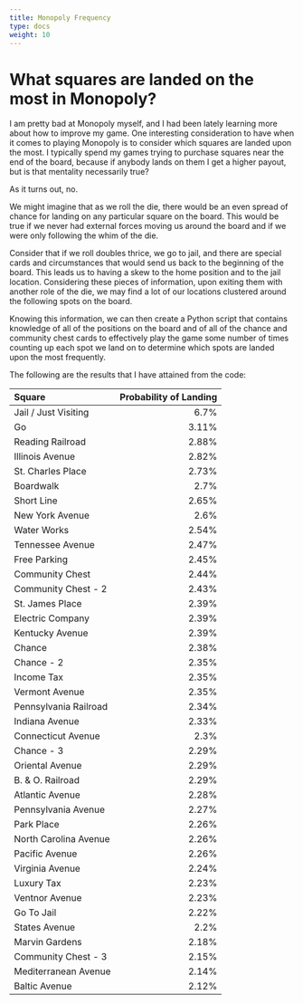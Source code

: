 ```yaml
---
title: Monopoly Frequency
type: docs
weight: 10
---
```


# What squares are landed on the most in Monopoly?


I am pretty bad at Monopoly myself, and I had been lately learning more about how to improve my game. 
One interesting consideration to have when it comes to playing Monopoly is to consider which squares 
are landed upon the most. I typically spend my games trying to purchase squares near the end of the 
board, because if anybody lands on them I get a higher payout, but is that mentality necessarily true?  

As it turns out, no.  

We might imagine that as we roll the die, there would be an even spread of chance for landing on any 
particular square on the board. This would be true if we never had external forces moving us around 
the board and if we were only following the whim of the die.  

Consider that if we roll doubles thrice, we go to jail, and there are special cards and circumstances 
that would send us back to the beginning of the board. This leads us to having a skew to the home 
position and to the jail location. Considering these pieces of information, upon exiting them with 
another role of the die, we may find a lot of our locations clustered around the following spots on 
the board.  

Knowing this information, we can then create a Python script that contains knowledge of all of the 
positions on the board and of all of the chance and community chest cards to effectively play the 
game some number of times counting up each spot we land on to determine which spots are landed upon 
the most frequently.  

The following are the results that I have attained from the code:  

| Square | Probability of Landing |
| :------| -----------:|
| Jail / Just Visiting  | 6.7% |
| Go | 3.11% |
| Reading Railroad    | 2.88% |
|Illinois Avenue|2.82%|
|St. Charles Place|2.73%|
|Boardwalk|2.7%|
|Short Line|2.65%|
|New York Avenue|2.6%|
|Water Works|2.54%|
|Tennessee Avenue|2.47%|
|Free Parking|2.45%|
|Community Chest|2.44%|
|Community Chest - 2|2.43%|
|St. James Place|2.39%|
|Electric Company|2.39%|
|Kentucky Avenue|2.39%|
|Chance|2.38%|
|Chance - 2|2.35%|
|Income Tax|2.35%|
|Vermont Avenue|2.35%|
|Pennsylvania Railroad|2.34%|
|Indiana Avenue|2.33%|
|Connecticut Avenue|2.3%|
|Chance - 3|2.29%|
|Oriental Avenue|2.29%|
|B. & O. Railroad|2.29%|
|Atlantic Avenue|2.28%|
|Pennsylvania Avenue|2.27%|
|Park Place|2.26%|
|North Carolina Avenue|2.26%|
|Pacific Avenue|2.26%|
|Virginia Avenue|2.24%|
|Luxury Tax|2.23%|
|Ventnor Avenue|2.23%|
|Go To Jail|2.22%|
|States Avenue|2.2%|
|Marvin Gardens|2.18%|
|Community Chest - 3|2.15%|
|Mediterranean Avenue|2.14%|
|Baltic Avenue|2.12%|